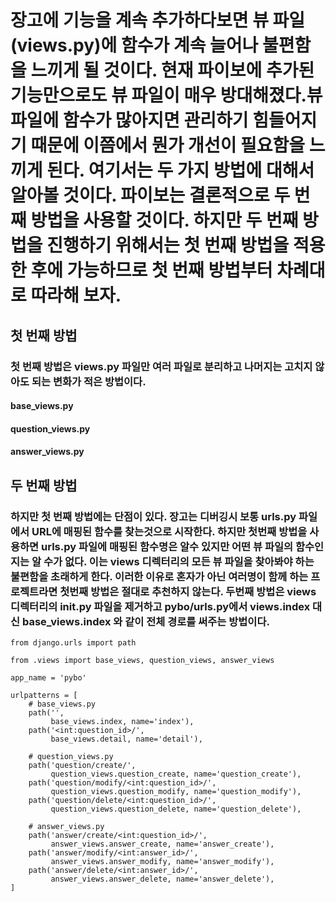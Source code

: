 # 장고에 기능을 계속 추가하다보면 뷰 파일(views.py)에 함수가 계속 늘어나 불편함을 느끼게 될 것이다. 현재 파이보에 추가된 기능만으로도 뷰 파일이 매우 방대해졌다.뷰 파일에 함수가 많아지면 관리하기 힘들어지기 때문에 이쯤에서 뭔가 개선이 필요함을 느끼게 된다. 여기서는 두 가지 방법에 대해서 알아볼 것이다. 파이보는 결론적으로 두 번째 방법을 사용할 것이다. 하지만 두 번째 방법을 진행하기 위해서는 첫 번째 방법을 적용한 후에 가능하므로 첫 번째 방법부터 차례대로 따라해 보자.

## 첫 번째 방법
### 첫 번째 방법은 views.py 파일만 여러 파일로 분리하고 나머지는 고치지 않아도 되는 변화가 적은 방법이다.

#### base_views.py
#### question_views.py
#### answer_views.py

## 두 번째 방법
### 하지만 첫 번째 방법에는 단점이 있다. 장고는 디버깅시 보통 urls.py 파일에서 URL에 매핑된 함수를 찾는것으로 시작한다. 하지만 첫번째 방법을 사용하면 urls.py 파일에 매핑된 함수명은 알수 있지만 어떤 뷰 파일의 함수인지는 알 수가 없다. 이는 views 디렉터리의 모든 뷰 파일을 찾아봐야 하는 불편함을 초래하게 한다. 이러한 이유로 혼자가 아닌 여러명이 함께 하는 프로젝트라면 첫번째 방법은 절대로 추천하지 않는다. 두번째 방법은 views 디렉터리의 __init__.py 파일을 제거하고 pybo/urls.py에서 views.index 대신 base_views.index 와 같이 전체 경로를 써주는 방법이다.

```
from django.urls import path

from .views import base_views, question_views, answer_views

app_name = 'pybo'

urlpatterns = [
    # base_views.py
    path('',
         base_views.index, name='index'),
    path('<int:question_id>/',
         base_views.detail, name='detail'),

    # question_views.py
    path('question/create/',
         question_views.question_create, name='question_create'),
    path('question/modify/<int:question_id>/',
         question_views.question_modify, name='question_modify'),
    path('question/delete/<int:question_id>/',
         question_views.question_delete, name='question_delete'),

    # answer_views.py
    path('answer/create/<int:question_id>/',
         answer_views.answer_create, name='answer_create'),
    path('answer/modify/<int:answer_id>/',
         answer_views.answer_modify, name='answer_modify'),
    path('answer/delete/<int:answer_id>/',
         answer_views.answer_delete, name='answer_delete'),
]
```